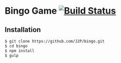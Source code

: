 # Bingo Game [![Build Status](https://travis-ci.org/J2P/bingo.svg?branch=master)](https://travis-ci.org/J2P/bingo)

## Installation

``` bash
$ git clone https://github.com/J2P/bingo.git
$ cd bingo
$ npm install
$ gulp
```